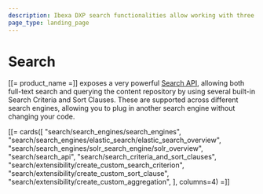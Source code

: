 ```yaml
---
description: Ibexa DXP search functionalities allow working with three search engines and using search API to run complex and precise queries about content and products.
page_type: landing_page
---
```


# Search

[[= product_name =]] exposes a very powerful [Search API](search_api.md), allowing both full-text search and querying the content repository by using several built-in Search Criteria and Sort Clauses.
These are supported across different search engines, allowing you to plug in another search engine without changing your code.

[[= cards([
    "search/search_engines/search_engines",
    "search/search_engines/elastic_search/elastic_search_overview",
    "search/search_engines/solr_search_engine/solr_overview",
    "search/search_api",
    "search/search_criteria_and_sort_clauses",
    "search/extensibility/create_custom_search_criterion",
    "search/extensibility/create_custom_sort_clause",
    "search/extensibility/create_custom_aggregation",
], columns=4) =]]

